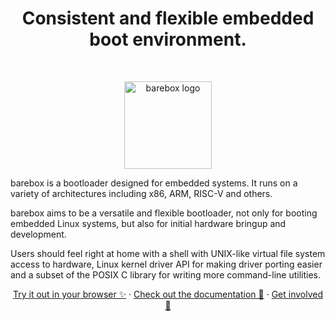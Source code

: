 <h1 align="center"> Consistent and flexible embedded boot environment. </h1><br>

<p align="center">
  <a href="https://barebox.org/">
    <img src="https://www.barebox.org/img/barebox.svg" alt="barebox logo" height="140">
  </a>
</p>

<p>
barebox is a bootloader designed for embedded systems. It runs on a variety of
architectures including x86, ARM, RISC-V and others.

barebox aims to be a versatile and flexible bootloader, not only for booting
embedded Linux systems, but also for initial hardware bringup and development.

Users should feel right at home with a shell with UNIX-like virtual file system
access to hardware, Linux kernel driver API for making driver porting easier and
a subset of the POSIX C library for writing more command-line utilities.
</p>

<p align="center">
  <a href="https://www.barebox.org/jsbarebox/?graphic=0">Try it out in your browser ✨</a>
  ·
  <a href="https://www.barebox.org/doc/latest/index.html">Check out the documentation 📖</a>
  ·
  <a href="https://www.barebox.org/doc/latest/user/introduction.html#feedback">Get involved 🫶</a>
</p>
